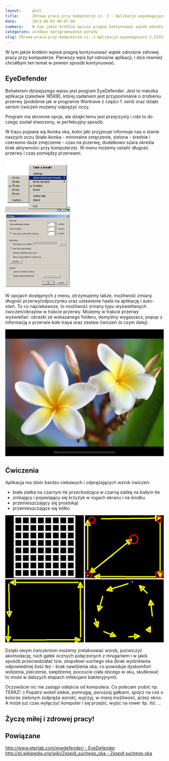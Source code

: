```yaml
---
layout:     post
title:      Zdrowa praca przy komputerze cz. 3 - Aplikacje wspomagające 2
date:       2011-06-03 00:07:00
summary:    W tym jakże krótkim wpisie pragnę kontynuować wątek odnośnie zdrowej pracy przy komputerze. Pierwszy wpis był odnośnie aplikacji, i dziś również chciałbym ten temat w pewien sposób kontynuować. EyeDefenderBohaterem dzisiejszego wpisu jest program EyeDefender. Jest to malutka aplikacja (zaledwie 185KB), której zadaniem jest przypominanie o zrobieniu przerwy (podobnie jak w programie Workrave z częś...
categories: windows oprogramowanie porady
slug: Zdrowa-praca-przy-komputerze-cz.-3-Aplikacje-wspomagajace-2,25352.html
---
```




W tym jakże krótkim wpisie pragnę kontynuować wątek odnośnie zdrowej pracy przy komputerze. Pierwszy wpis był odnośnie aplikacji, i dziś również chciałbym ten temat w pewien sposób kontynuować. 




## EyeDefender


Bohaterem dzisiejszego wpisu jest program EyeDefender. Jest to malutka aplikacja (zaledwie 185KB), której zadaniem jest przypominanie o zrobieniu przerwy (podobnie jak w programie Workrave z części 1. serii) oraz dzięki seriom ćwiczeń możemy odprężyć oczy.

Program ma skromne opcje, ale dzięki temu jest przejrzysty i robi to do czego został stworzony, w perfekcyjny sposób.

W trayu pojawia się ikonka oka, kolor jaki przyjmuje informuje nas o stanie naszych oczu (biała ikonka - minimalne zmęczenie, zielona - średnie i czerwono duże zmęczenie - czas na przerwę, dodatkowo szara określa brak aktywności przy komputerze). W menu możemy ustalić długość przerwy i czas pomiędzy przerwami. 


![desk](https://raw.githubusercontent.com/djfoxer/djfoxer.github.io/master/_img/2011-6-3-_185_/g_-_608x405_-_-_25352x20110602231634_3.png)


W opcjach dostępnych z menu, otrzymujemy także, możliwość zmiany długość przerwy/odpoczynku oraz ustawienie hasła na aplikację i auto-start.
To co najciekawsze, to możliwość zmiany typu wyświetlanych ćwiczeń/obrazów w trakcie przerwy. Możemy w trakcie przerwy wyświetlać: obrazki ze wskazanego folderu, domyślny wygaszacz, popup z informacją o przerwie koło traya oraz zestaw ćwiczeń (o czym dalej).


![desk](https://raw.githubusercontent.com/djfoxer/djfoxer.github.io/master/_img/2011-6-3-_185_/g_-_608x405_-_-_25352x20110602231634_1.png)




## Ćwiczenia


Aplikacja ma zbiór bardzo ciekawych i odprężających wzrok ćwiczeń:

- biała siatka na czarnym tle przechodząca w czarną siatkę na białym tle
- znikający i pojawiający się krzyżyk w rogach ekranu i na środku
- przemieszczający się prostokąt
- przemieszczające się kółko


![desk](https://raw.githubusercontent.com/djfoxer/djfoxer.github.io/master/_img/2011-6-3-_185_/g_-_608x405_-_-_25352x20110602231634_2.png)


Dzięki owym ćwiczeniom możemy zrelaksować wzrok, poćwiczyć akomodację, ruch gałek ocznych połączonych z mruganiem i w jakiś sposób przeciwdziałać tzw. zespołowi suchego oka (brak wydzielania odpowiedniej ilość łez - brak nawilżenia oka; co powoduje dyskomfort widzenia, pieczenie, swędzenie, poczucie ciała obcego w oku, skutkować to może w dalszych etapach infekcjami bakteryjnymi). 



Oczywiście nic nie zastąpi odejścia od komputera. 
Co polecam zrobić np. TERAZ! :) 
Popatrz wokół siebie, pomrugaj, poruszaj gałkami, spójrz na coś o kolorze zielonym (odpręża wzrok), wyjrzyj, w miarę możliwość, przez okno. 
A może już czas wyłączyć komputer i się przejść, wyjść na rower itp. itd. ...




## Życzę miłej i zdrowej pracy!




## Powiązane




[http://www.eterlab.com/eyedefender/ - EyeDefender](http://www.eterlab.com/eyedefender/)
[http://pl.wikipedia.org/wiki/Zespół_suchego_oka - Zespół suchego oka ](http://pl.wikipedia.org/wiki/Zespół_suchego_oka)





